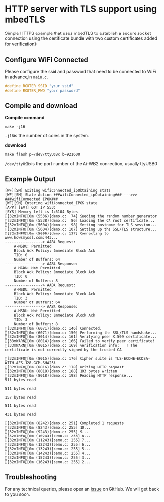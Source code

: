 # HTTP server with TLS support using mbedTLS

Simple HTTPS example that uses mbedTLS to establish a secure socket connection using the certificate bundle with two custom certificates added for verification》

## Configure WiFi Connected

Please configure the ssid and password that need to be connected to WiFi in advance,in `main.c`.

```c
#define ROUTER_SSID "your ssid"
#define ROUTER_PWD "your password"
```

## Compile and download

**Compile command**

```shell
make -j16
```

`-j16`is the number of cores in the system.

**download**

```shell
make flash p=/dev/ttyUSBx b=921600
```

`/dev/ttyUSBx`is the port number of the Ai-WB2 connection, usually ttyUSB0

## Example Output

```shell
[WF][SM] Exiting wifiConnected_ipObtaining state
[WF][SM] State Action ###wifiConnected_ipObtaining### --->>> ###wifiConnected_IPOK###
[WF][SM] Entering wifiConnected_IPOK state
[APP] [EVT] GOT IP 5535
[SYS] Memory left is 146104 Bytes
[32mINFO[0m (5536)[demo.c:  74] Seeding the random number generator
[32mINFO[0m (5538)[demo.c:  86] Loading the CA root certificate...
[32mINFO[0m (5604)[demo.c:  98] Setting hostname for TLS session...
[32mINFO[0m (5604)[demo.c: 107] Setting up the SSL/TLS structure...
[32mINFO[0m (5606)[demo.c: 137] Connecting to www.howsmyssl.com:443...
-----------------> AABA Request:
    A-MSDU: Permitted
    Block Ack Policy: Immediate Block Ack
    TID: 0
    Number of Buffers: 64
-----------------> AABA Response:
    A-MSDU: Not Permitted
    Block Ack Policy: Immediate Block Ack
    TID: 0
    Number of Buffers: 8
-----------------> AABA Request:
    A-MSDU: Permitted
    Block Ack Policy: Immediate Block Ack
    TID: 3
    Number of Buffers: 64
-----------------> AABA Response:
    A-MSDU: Not Permitted
    Block Ack Policy: Immediate Block Ack
    TID: 3
    Number of Buffers: 8
[32mINFO[0m (6071)[demo.c: 146] Connected.
[32mINFO[0m (6071)[demo.c: 150] Performing the SSL/TLS handshake...
[32mINFO[0m (8014)[demo.c: 161] Verifying peer X.509 certificate...
[33mWARN[0m (8014)[demo.c: 166] Failed to verify peer certificate!
[33mWARN[0m (8015)[demo.c: 169] verification info:   ! The certificate is not correctly signed by the trusted CA

[32mINFO[0m (8015)[demo.c: 176] Cipher suite is TLS-ECDHE-ECDSA-WITH-AES-128-GCM-SHA256
[32mINFO[0m (8016)[demo.c: 178] Writing HTTP request...
[32mINFO[0m (8018)[demo.c: 188] 103 bytes written
[32mINFO[0m (8018)[demo.c: 198] Reading HTTP response...
511 bytes read

511 bytes read

157 bytes read

511 bytes read

431 bytes read

[32mINFO[0m (8242)[demo.c: 251] Completed 1 requests
[32mINFO[0m (8243)[demo.c: 255] 10...
[32mINFO[0m (9243)[demo.c: 255] 9...
[32mINFO[0m (10243)[demo.c: 255] 8...
[32mINFO[0m (11243)[demo.c: 255] 7...
[32mINFO[0m (12243)[demo.c: 255] 6...
[32mINFO[0m (13243)[demo.c: 255] 5...
[32mINFO[0m (14243)[demo.c: 255] 4...
[32mINFO[0m (15243)[demo.c: 255] 3...
[32mINFO[0m (16243)[demo.c: 255] 2...

```

## Troubleshooting

For any technical queries, please open an [issue](https://github.com/Ai-Thinker-Open/Ai-Thinker-WB2/issues) on GitHub. We will get back to you soon.
